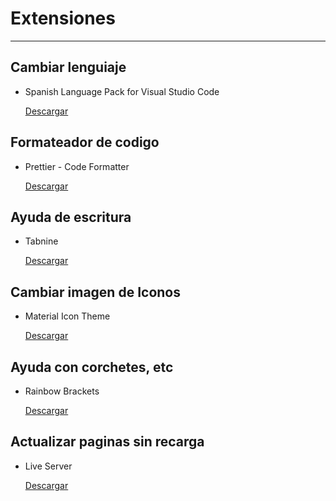 # Extensiones

---

## Cambiar lenguiaje

* Spanish Language Pack for Visual Studio Code

  [Descargar](https://marketplace.visualstudio.com/items?itemName=MS-CEINTL.vscode-language-pack-es)

## Formateador de codigo

* Prettier - Code Formatter

  [Descargar](https://marketplace.visualstudio.com/items?itemName=esbenp.prettier-vscode)

## Ayuda de escritura

* Tabnine 

  [Descargar](https://marketplace.visualstudio.com/items?itemName=TabNine.tabnine-vscode)

## Cambiar imagen de Iconos

*  Material Icon Theme

   [Descargar](https://marketplace.visualstudio.com/items?itemName=PKief.material-icon-theme)

## Ayuda con corchetes, etc

*  Rainbow Brackets

   [Descargar](https://marketplace.visualstudio.com/items?itemName=2gua.rainbow-brackets)

## Actualizar paginas sin recarga

*  Live Server

   [Descargar](https://marketplace.visualstudio.com/items?itemName=ritwickdey.LiveServer)